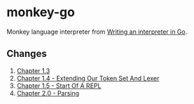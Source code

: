 # monkey-go

Monkey language interpreter from [Writing an interpreter in Go](https://interpreterbook.com).

## Changes

 1. [Chapter 1.3](https://github.com/lycheng/monkey-go/tree/ba739b4aebac21adeab5f4346483b393bdf0e711)
 2. [Chapter 1.4 - Extending Our Token Set And Lexer](https://github.com/lycheng/monkey-go/pull/1)
 3. [Chapter 1.5 - Start Of A REPL](https://github.com/lycheng/monkey-go/pull/2)
 4. [Chapter 2.0 - Parsing](https://github.com/lycheng/monkey-go/pull/3)
